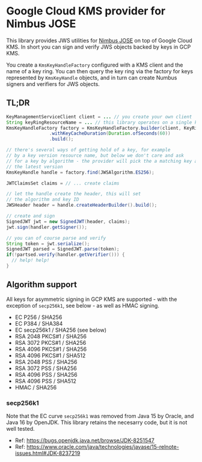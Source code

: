 # Google Cloud KMS provider for Nimbus JOSE
This library provides JWS utilities for [Nimbus JOSE](https://bitbucket.org/connect2id/nimbus-jose-jwt) on top of Google Cloud KMS. In short you can sign and verify JWS objects backed by keys in GCP KMS.

You create a `KmsKeyHandleFactory` configured with a KMS client and the name of a key ring. You can then query the key ring via the factory for keys represented by `KmsKeyHandle` objects, and in turn can create Numbus signers and verifiers for JWS objects.

## TL;DR

```java
KeyManagementServiceClient client = ... // you create your own client
String keyRingResourceName = ... // this library operates on a single key ring
KmsKeyHandleFactory factory = KmsKeyHandleFactory.builder(client, KeyRingName.parse(keyRingResourceName))
                .withKeyCacheDuration(Duration.ofSeconds(60))
                .build();

// there's several ways of getting hold of a key, for example
// by a key version resource name, but below we don't care and ask
// for a key by algorithm - the provider will pick the a matching key and
// the latest version
KmsKeyHandle handle = factory.find(JWSAlgorithm.ES256);

JWTClaimsSet claims = // ... create claims

// let the handle create the header, this will set
// the algorithm and key ID
JWSHeader header = handle.createHeaderBuilder().build();

// create and sign 
SignedJWT jwt = new SignedJWT(header, claims);
jwt.sign(handler.getSigner());

// you can of course parse and verify
String token = jwt.serialize();
SignedJWT parsed = SignedJWT.parse(token);
if(!partsed.verify(handler.getVerifier())) {
  // help! help!
}
```

## Algorithm support
All keys for asymmetric signing in GCP KMS are supported - with the exception of `secp256k1`, see below - as well as HMAC signing. 

* EC P256 / SHA256
* EC P384 / SHA384
* EC secp256k1 / SHA256 (see below)
* RSA 2048 PKCS#1 / SHA256
* RSA 3072 PKCS#1 / SHA256
* RSA 4096 PKCS#1 / SHA256
* RSA 4096 PKCS#1 / SHA512
* RSA 2048 PSS / SHA256
* RSA 3072 PSS / SHA256
* RSA 4096 PSS / SHA256
* RSA 4096 PSS / SHA512
* HMAC / SHA256

### secp256k1
Note that the EC curve `secp256k1` was removed from Java 15 by Oracle, and Java 16 by OpenJDK. This library retains
the necesarry code, but it is not well tested. 

* Ref: https://bugs.openjdk.java.net/browse/JDK-8251547
* Ref: https://www.oracle.com/java/technologies/javase/15-relnote-issues.html#JDK-8237219

